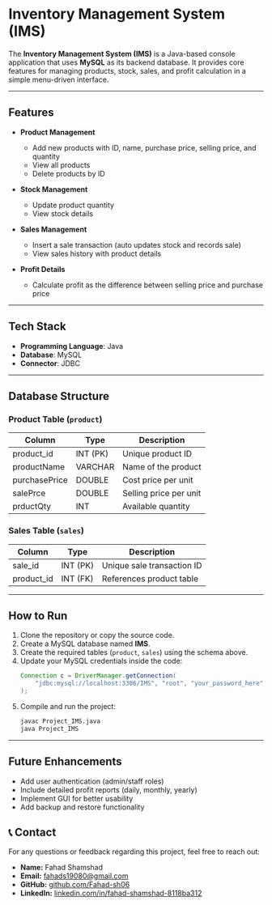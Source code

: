 # Inventory Management System (IMS)

The **Inventory Management System (IMS)** is a Java-based console application that uses **MySQL** as its backend database. It provides core features for managing products, stock, sales, and profit calculation in a simple menu-driven interface.

---

## Features

- **Product Management**
  - Add new products with ID, name, purchase price, selling price, and quantity
  - View all products
  - Delete products by ID

- **Stock Management**
  - Update product quantity
  - View stock details

- **Sales Management**
  - Insert a sale transaction (auto updates stock and records sale)
  - View sales history with product details

- **Profit Details**
  - Calculate profit as the difference between selling price and purchase price

---

## Tech Stack

- **Programming Language**: Java
- **Database**: MySQL
- **Connector**: JDBC

---

## Database Structure

### Product Table (`product`)
| Column        | Type        | Description               |
|---------------|-------------|---------------------------|
| product_id    | INT (PK)    | Unique product ID         |
| productName   | VARCHAR     | Name of the product       |
| purchasePrice | DOUBLE      | Cost price per unit       |
| salePrce      | DOUBLE      | Selling price per unit    |
| prductQty     | INT         | Available quantity        |

### Sales Table (`sales`)
| Column    | Type      | Description                     |
|-----------|-----------|---------------------------------|
| sale_id   | INT (PK)  | Unique sale transaction ID      |
| product_id| INT (FK)  | References product table        |

---

## How to Run

1. Clone the repository or copy the source code.
2. Create a MySQL database named **IMS**.
3. Create the required tables (`product`, `sales`) using the schema above.
4. Update your MySQL credentials inside the code:
   ```java
   Connection c = DriverManager.getConnection(
       "jdbc:mysql://localhost:3306/IMS", "root", "your_password_here"
   );
   ```
5. Compile and run the project:
   ```bash
   javac Project_IMS.java
   java Project_IMS
   ```

---

## Future Enhancements

- Add user authentication (admin/staff roles)
- Include detailed profit reports (daily, monthly, yearly)
- Implement GUI for better usability
- Add backup and restore functionality


## 📞 Contact

For any questions or feedback regarding this project, feel free to reach out:  

- **Name:** Fahad Shamshad  
- **Email:** fahads19080@gmail.com  
- **GitHub:** [github.com/Fahad-sh06](https://github.com/Fahad-sh06)  
- **LinkedIn:** [linkedin.com/in/fahad-shamshad-8118ba312](https://www.linkedin.com/in/fahad-shamshad-8118ba312/)  
